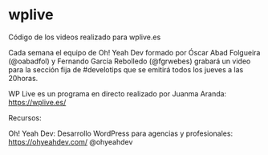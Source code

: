 # wplive
Código de los videos realizado para wplive.es

Cada semana el equipo de Oh! Yeah Dev formado por Óscar Abad Folgueira (@oabadfol) y Fernando García Rebolledo (@fgrwebes) grabará un video para la sección fija de #develotips que se emitirá todos los jueves a las 20horas.

WP Live es un programa en directo realizado por Juanma Aranda: https://wplive.es/

Recursos:

Oh! Yeah Dev: Desarrollo WordPress para agencias y profesionales:  https://ohyeahdev.com/   @ohyeahdev
